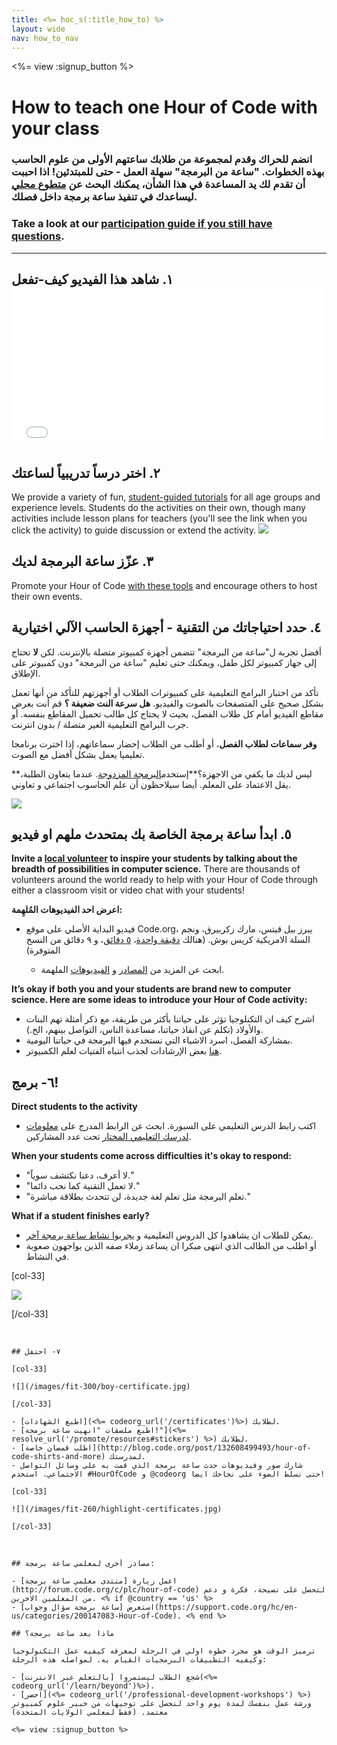 ```yaml
---
title: <%= hoc_s(:title_how_to) %>
layout: wide
nav: how_to_nav
---
```

<%= view :signup_button %>

# How to teach one Hour of Code with your class

### انضم للحراك وقدم لمجموعة من طلابك ساعتهم الأولى من علوم الحاسب بهذه الخطوات. "ساعة من البرمجة" سهلة العمل - حتى للمبتدئين! اذا احببت أن تقدم لك يد المساعدة في هذا الشأن، يمكنك البحث عن [متطوع محلي](<%= codeorg_url('/volunteer/local') %>) ليساعدك في تنفيذ ساعة برمجة داخل فصلك.

### Take a look at our [participation guide if you still have questions](<%= localized_file('/files/participation-guide.pdf') %>).

---

## ١. شاهد هذا الفيديو كيف-تفعل <iframe width="500" height="255" src="//www.youtube.com/embed/SrnvvWDm73k" frameborder="0" allowfullscreen mark="crwd-mark"></iframe> 

## ٢. اختر درساً تدريبياً لساعتك

We provide a variety of fun, [student-guided tutorials](<%= resolve_url('/learn') %>) for all age groups and experience levels. Students do the activities on their own, though many activities include lesson plans for teachers (you'll see the link when you click the activity) to guide discussion or extend the activity. [![](/images/fit-700/tutorials.png)](<%=resolve_url('/learn') %>)

## ٣. عزّز ساعة البرمجة لديك

Promote your Hour of Code [with these tools](<%= resolve_url('/promote/resources') %>) and encourage others to host their own events.

## ٤. حدد احتياجاتك من التقنية - أجهزة الحاسب الآلي اختيارية

أفضل تجربة ل"ساعة من البرمجة" تتضمن أجهزة كمبيوتر متصلة بالإنترنت. لكن **لا** تحتاج إلى جهاز كمبيوتر لكل طفل، ويمكنك حتى تعليم "ساعة من البرمجة" دون كمبيوتر على الإطلاق.

تأكد من اختبار البرامج التعليمية على كمبيوترات الطلاب أو أجهزتهم للتأكد من أنها تعمل بشكل صحيح على المتصفحات بالصوت والفيديو. **هل سرعة النت ضعيفة ؟** قم أنت بعرض مقاطع الفيديو أمام كل طلاب الفصل، بحيث لا يحتاج كل طالب تحميل المقاطع بنفسه. أو جرب البرامج التعليمية الغير متصلة / بدون انترنت.

**وفر سماعات لطلاب الفصل**، أو أطلب من الطلاب إحضار سماعاتهم، إذا اخترت برنامجا تعليميا يعمل بشكل أفضل مع الصوت.

**ليس لديك ما يكفي من الاجهزة؟**إستخدم[البرمجة المزدوجة](https://www.youtube.com/watch?v=vgkahOzFH2Q). عندما يتعاون الطلبة، يقل الاعتماد على المعلم. أيضا سيلاحظون أن علم الحاسوب اجتماعي و تعاوني.

<img src="/images/fit-350/group_ipad.jpg" />

## ٥. ابدأ ساعة برمجة الخاصة بك بمتحدث ملهم او فيديو

**Invite a [local volunteer](<%= codeorg_url('/volunteer/local') %>) to inspire your students by talking about the breadth of possibilities in computer science.** There are thousands of volunteers around the world ready to help with your Hour of Code through either a classroom visit or video chat with your students!

**اعرض احد الفيديوهات المُلهِمة:**

- فيديو البداية الأصلي على موقع Code.org، يبرز بيل قيتس، مارك زكربيرق، ونجم السلة الامريكية كريس بوش. (هنالك [دقيقة واحدة](https://www.youtube.com/watch?v=qYZF6oIZtfc)، [٥ دقائق](https://www.youtube.com/watch?v=nKIu9yen5nc)، و ٩ دقائق من النسخ المتوفرة)</li> 
    
    - ابحث عن المزيد من [المصادر](<%= codeorg_url('/inspire') %>) و [الفيديوهات](https://www.youtube.com/playlist?list=PLzdnOPI1iJNfpD8i4Sx7U0y2MccnrNZuP) الملهمة.</ul> 
    
    **It’s okay if both you and your students are brand new to computer science. Here are some ideas to introduce your Hour of Code activity:**
    
    - اشرح كيف ان التكنلوجيا تؤثر على حياتنا بأكثر من طريقة، مع ذكر أمثلة تهم البنات والأولاد (تكلم عن انقاذ حياتنا، مساعدة الناس، التواصل بينهم، الخ.).
    - بمشاركة الفصل، اسرد الاشياء التي نستخدم فيها البرمجة في حياتنا اليومية.
    - [هنا](<%= codeorg_url('/girls')%>) بعض الإرشادات لجذب انتباه الفتيات لعلم الكمبيوتر.
    
    ## ٦- برمج!
    
    **Direct students to the activity**
    
    - اكتب رابط الدرس التعليمي على السبورة. ابحث عن الرابط المدرج على [معلومات لدرسك التعليمي المختار](<%= resolve_url('/learn')%>) تحت عدد المشاركين.
    
    **When your students come across difficulties it's okay to respond:**
    
    - "لا أعرف، دعنا نكتشف سوياً."
    - "لا تعمل التقنية كما نحب دائما."
    - "تعلم البرمجة مثل تعلم لغة جديدة، لن تتحدث بطلاقة مباشرة."
    
    **What if a student finishes early?**
    
    - يمكن للطلاب ان يشاهدوا كل الدروس التعليمية و [يجربوا نشاط ساعة برمجة آخر](<%= resolve_url('/learn')%>).
    - أو اطلب من الطالب الذي انتهى مبكرا ان يساعد زملاء صفه الذين يواجهون صعوبة في النشاط.
    
    [col-33]
    
    ![](/images/fit-250/highschoolgirls.jpeg)
    
    [/col-33]

<p style="clear:both">&nbsp;</p>

    
    ## ٧- احتفل
    
    [col-33]
    
    ![](/images/fit-300/boy-certificate.jpg)
    
    [/col-33]
    
    - [اطبع الشهادات](<%= codeorg_url('/certificates')%>) لطلابك.
    - [اطبع ملصقات "انهيت ساعة برمجة!"](<%= resolve_url('/promote/resources#stickers') %>) لطلابك.
    - [اطلب قمصان خاصة](http://blog.code.org/post/132608499493/hour-of-code-shirts-and-more) لمدرستك.
    - شارك صور وفيديوهات حدث ساعة برمجة الذي قمت به على وسائل التواصل الاجتماعي. استخدم #HourOfCode و @codeorg حتى نسلط الضوء على نجاحك ايضا!
    
    [col-33]
    
    ![](/images/fit-260/highlight-certificates.jpg)
    
    [/col-33]

<p style="clear:both">&nbsp;</p>

    
    ## مصادر أخرى لمعلمي ساعة برمجة:
    
    - اعمل زيارة [منتدى معلمي ساعة برمجة](http://forum.code.org/c/plc/hour-of-code) لتحصل على نصيحة، فكرة و دعم من المعلمين الاخرين. <% if @country == 'us' %>
    - استعرض [ساعة برمجة سؤال وجواب](https://support.code.org/hc/en-us/categories/200147083-Hour-of-Code). <% end %>
    
    ## ماذا بعد ساعة برمجة؟
    
    ترميز الوقت هو مجرد خطوه اولي في الرحلة لمعرفه كيفيه عمل التكنولوجيا وكيفيه التطبيقات البرمجيات القيام به. لمواصله هذه الرحلة:
    
    - شجع الطلاب ليستمروا [بالتعلم عبر الانترنت](<%= codeorg_url('/learn/beyond')%>).
    - [احضر](<%= codeorg_url('/professional-development-workshops') %>) ورشة عمل بنفسك لمدة يوم واحد لتحصل على توجيهات من خبير علوم كمبيوتر معتمد. (فقط لمعلمي الولايات المتحدة)
    
    <%= view :signup_button %>